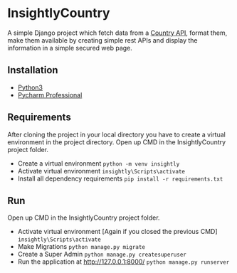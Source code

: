 # InsightlyCountry
A simple Django project which fetch data from a [Country API](https://restcountries.eu/rest/v2/all), format them, make them available by creating simple rest APIs and display the information in a simple secured web page. 

## Installation
- [Python3](https://www.python.org/downloads/)
- [Pycharm Professional](https://www.jetbrains.com/pycharm/download/)

## Requirements 
After cloning the project in your local directory you have to create a virtual environment in the project directory. Open up CMD in the InsightlyCountry project folder. 

- Create a virtual environment
	`python -m venv insightly`
- Activate virtual environment
	`insightly\Scripts\activate`
- Install all dependency requirements
	`pip install -r requirements.txt`

## Run 
Open up CMD in the InsightlyCountry project folder. 

- Activate virtual environment [Again if you closed the previous CMD]
	`insightly\Scripts\activate`
- Make Migrations
	`python manage.py migrate`
- Create a Super Admin
	`python manage.py createsuperuser`
- Run the application at http://127.0.0.1:8000/
	`python manage.py runserver`
